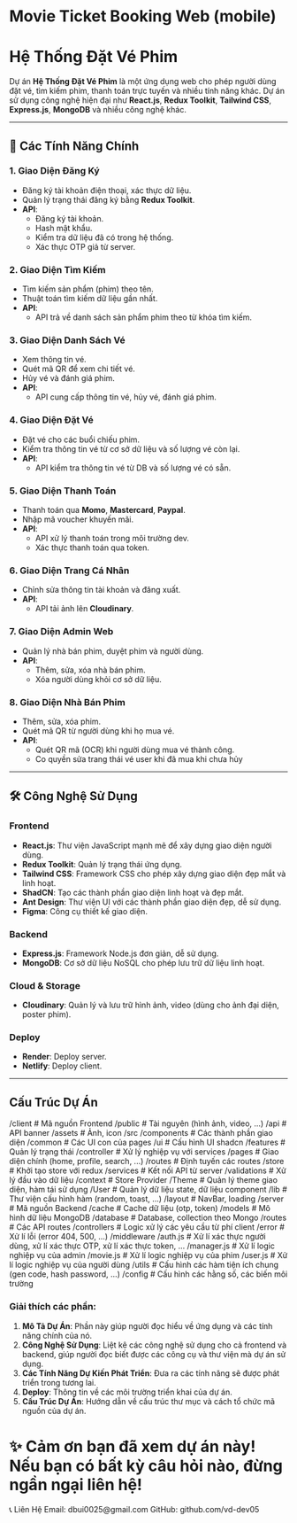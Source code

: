 # Movie Ticket Booking Web (mobile)
# Hệ Thống Đặt Vé Phim

Dự án **Hệ Thống Đặt Vé Phim** là một ứng dụng web cho phép người dùng đặt vé, tìm kiếm phim, thanh toán trực tuyến và nhiều tính năng khác. Dự án sử dụng công nghệ hiện đại như **React.js**, **Redux Toolkit**, **Tailwind CSS**, **Express.js**, **MongoDB** và nhiều công nghệ khác.

---

## 🚀 Các Tính Năng Chính

### 1. **Giao Diện Đăng Ký**
- Đăng ký tài khoản điện thoại, xác thực dữ liệu.
- Quản lý trạng thái đăng ký bằng **Redux Toolkit**.
- **API**:
  - Đăng ký tài khoản.
  - Hash mật khẩu.
  - Kiểm tra dữ liệu đã có trong hệ thống.
  - Xác thực OTP giả từ server.

### 2. **Giao Diện Tìm Kiếm**
- Tìm kiếm sản phẩm (phim) theo tên.
- Thuật toán tìm kiếm dữ liệu gần nhất.
- **API**:
  - API trả về danh sách sản phẩm phim theo từ khóa tìm kiếm.

### 3. **Giao Diện Danh Sách Vé**
- Xem thông tin vé.
- Quét mã QR để xem chi tiết vé.
- Hủy vé và đánh giá phim.
- **API**:
  - API cung cấp thông tin vé, hủy vé, đánh giá phim.

### 4. **Giao Diện Đặt Vé**
- Đặt vé cho các buổi chiếu phim.
- Kiểm tra thông tin vé từ cơ sở dữ liệu và số lượng vé còn lại.
- **API**:
  - API kiểm tra thông tin vé từ DB và số lượng vé có sẵn.

### 5. **Giao Diện Thanh Toán**
- Thanh toán qua **Momo**, **Mastercard**, **Paypal**.
- Nhập mã voucher khuyến mãi.
- **API**:
  - API xử lý thanh toán trong môi trường dev.
  - Xác thực thanh toán qua token.

### 6. **Giao Diện Trang Cá Nhân**
- Chỉnh sửa thông tin tài khoản và đăng xuất.
- **API**:
  - API tải ảnh lên **Cloudinary**.

### 7. **Giao Diện Admin Web**
- Quản lý nhà bán phim, duyệt phim và người dùng.
- **API**:
  - Thêm, sửa, xóa nhà bán phim.
  - Xóa người dùng khỏi cơ sở dữ liệu.

### 8. **Giao Diện Nhà Bán Phim**
- Thêm, sửa, xóa phim.
- Quét mã QR từ người dùng khi họ mua vé.
- **API**:
  - Quét QR mã (OCR) khi người dùng mua vé thành công.
  - Co quyền sửa trang thái vé user khi đã mua khi chưa hủy

---

## 🛠 Công Nghệ Sử Dụng

### **Frontend**
- **React.js**: Thư viện JavaScript mạnh mẽ để xây dựng giao diện người dùng.
- **Redux Toolkit**: Quản lý trạng thái ứng dụng.
- **Tailwind CSS**: Framework CSS cho phép xây dựng giao diện đẹp mắt và linh hoạt.
- **ShadCN**: Tạo các thành phần giao diện linh hoạt và đẹp mắt.
- **Ant Design**: Thư viện UI với các thành phần giao diện đẹp, dễ sử dụng.
- **Figma**: Công cụ thiết kế giao diện.

### **Backend**
- **Express.js**: Framework Node.js đơn giản, dễ sử dụng.
- **MongoDB**: Cơ sở dữ liệu NoSQL cho phép lưu trữ dữ liệu linh hoạt.

### **Cloud & Storage**
- **Cloudinary**: Quản lý và lưu trữ hình ảnh, video (dùng cho ảnh đại diện, poster phim).

### **Deploy**
- **Render**: Deploy server.
- **Netlify**: Deploy client.

---

## Cấu Trúc Dự Án

/client            # Mã nguồn Frontend
  /public           # Tài nguyên (hình ảnh, video, ...)
  /api              # API banner
  /assets           # Ảnh, icon
  /src
    /components      # Các thành phần giao diện
      /common        # Các UI con của pages
      /ui            # Cấu hình UI shadcn
    /features        # Quản lý trạng thái
    /controller      # Xử lý nghiệp vụ với services
    /pages           # Giao diện chính (home, profile, search, ...)
    /routes          # Định tuyến các routes
    /store           # Khởi tạo store với redux
    /services        # Kết nối API từ server
    /validations     # Xử lý đầu vào dữ liệu
    /context         # Store Provider
      /Theme         # Quản lý theme giao diện, hàm tái sử dụng
      /User          # Quản lý dữ liệu state, dữ liệu component
    /lib             # Thư viện cấu hình hàm (random, toast, ...)
    /layout          # NavBar, loading
/server            # Mã nguồn Backend
  /cache            # Cache dữ liệu (otp, token)
  /models           # Mô hình dữ liệu MongoDB
  /database         # Database, collection theo Mongo
  /routes           # Các API routes
  /controllers      # Logic xử lý các yêu cầu từ phí client
  /error            # Xử lí lỗi (error 404, 500, ...)
  /middleware
    /auth.js        # Xử lí xác thực người dùng, xử lí xác thực OTP, xử lí xác thực token, ...
    /manager.js     # Xử lí logic nghiệp vụ của admin
    /movie.js       # Xử lí logic nghiệp vụ của phim
    /user.js        # Xử lí logic nghiệp vụ của người dùng
  /utils            # Cấu hình các hàm tiện ích chung (gen code, hash password, ...)
  /config           # Cấu hình các hằng số, các biến môi trường
### Giải thích các phần:

1. **Mô Tả Dự Án**: Phần này giúp người đọc hiểu về ứng dụng và các tính năng chính của nó.
2. **Công Nghệ Sử Dụng**: Liệt kê các công nghệ sử dụng cho cả frontend và backend, giúp người đọc biết được các công cụ và thư viện mà dự án sử dụng.
4. **Các Tính Năng Dự Kiến Phát Triển**: Đưa ra các tính năng sẽ được phát triển trong tương lai.
5. **Deploy**: Thông tin về các môi trường triển khai của dự án.
6. **Cấu Trúc Dự Án**: Hướng dẫn về cấu trúc thư mục và cách tổ chức mã nguồn của dự án.



<h1>✨ Cảm ơn bạn đã xem dự án này! Nếu bạn có bất kỳ câu hỏi nào, đừng ngần ngại liên hệ!</h1>
📞 Liên Hệ
Email: dbui0025@gmail.com
GitHub: github.com/vd-dev05
